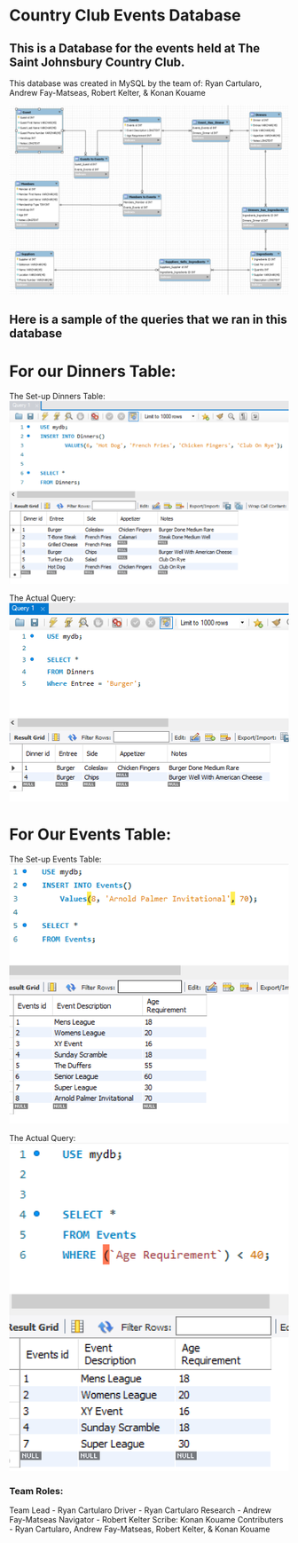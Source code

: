 # Country Club Events Database

## This is a Database for the events held at The Saint Johnsbury Country Club.


This database was created in MySQL by the team of: Ryan Cartularo, Andrew Fay-Matseas, Robert Kelter, & Konan Kouame


![Image Of Normalized ERD](https://github.com/RyanCartularo/Country-Club-Events-Database/blob/main/Milestone%203/Normalized%20ERD.PNG) 



## Here is a sample of the queries that we ran in this database

# For our Dinners Table:

The Set-up Dinners Table:
![Image of Query 1](https://github.com/RyanCartularo/Country-Club-Events-Database/blob/main/Milestone%203/Dinner%20Queries.PNG)

The Actual Query:
![Image of Query 1b](https://github.com/RyanCartularo/Country-Club-Events-Database/blob/main/Milestone%203/Dinner%20Actual%20Queries.PNG)


# For Our Events Table:

The Set-up Events Table:
![Image of Query 2](https://github.com/RyanCartularo/Country-Club-Events-Database/blob/main/Milestone%203/Events%20Queries.PNG)

The Actual Query:
![Image of Query 2b](https://github.com/RyanCartularo/Country-Club-Events-Database/blob/main/Milestone%203/Events%20Actual%20Queries.PNG)


### Team Roles:
Team Lead - Ryan Cartularo
Driver - Ryan Cartularo
Research - Andrew Fay-Matseas
Navigator - Robert Kelter
Scribe: Konan Kouame
Contributers - Ryan Cartularo, Andrew Fay-Matseas, Robert Kelter, & Konan Kouame
